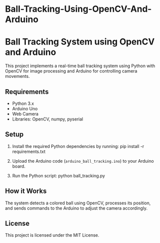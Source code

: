 # Ball-Tracking-Using-OpenCV-And-Arduino
# Ball Tracking System using OpenCV and Arduino

This project implements a real-time ball tracking system using Python with OpenCV for image processing and Arduino for controlling camera movements.

## Requirements
- Python 3.x
- Arduino Uno
- Web Camera
- Libraries: OpenCV, numpy, pyserial

## Setup
1. Install the required Python dependencies by running:
   pip install -r requirements.txt

2. Upload the Arduino code (`arduino_ball_tracking.ino`) to your Arduino board.
3. Run the Python script:
   python ball_tracking.py
   
## How it Works
The system detects a colored ball using OpenCV, processes its position, and sends commands to the Arduino to adjust the camera accordingly.

## License
This project is licensed under the MIT License.
